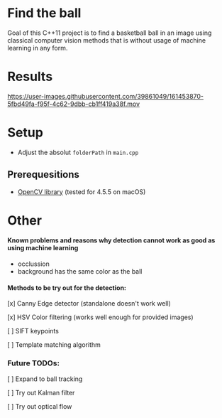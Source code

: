 # Find the ball
Goal of this C++11 project is to find a basketball ball in an image using classical computer vision methods that is without usage of machine learning in any form. 


# Results

https://user-images.githubusercontent.com/39861049/161453870-5fbd49fa-f95f-4c62-9dbb-cb1ff419a38f.mov


# Setup
* Adjust the absolut `folderPath` in `main.cpp` 
 

## Prerequesitions
* [OpenCV library](https://opencv.org/) (tested for 4.5.5 on macOS)



# Other
 #### Known problems and reasons why detection cannot work as good as using machine learning
 * occlussion
 * background has the same color as the ball

#### Methods to be try out for the detection:



 [x] Canny Edge detector (standalone doesn't work well) 
 
 [x] HSV Color filtering (works well enough for provided images)
 
 [ ] SIFT keypoints
 
 [ ] Template matching algorithm

 ### Future TODOs: 
 [ ] Expand to ball tracking
 
 [ ] Try out Kalman filter 

 [ ] Try out optical flow
